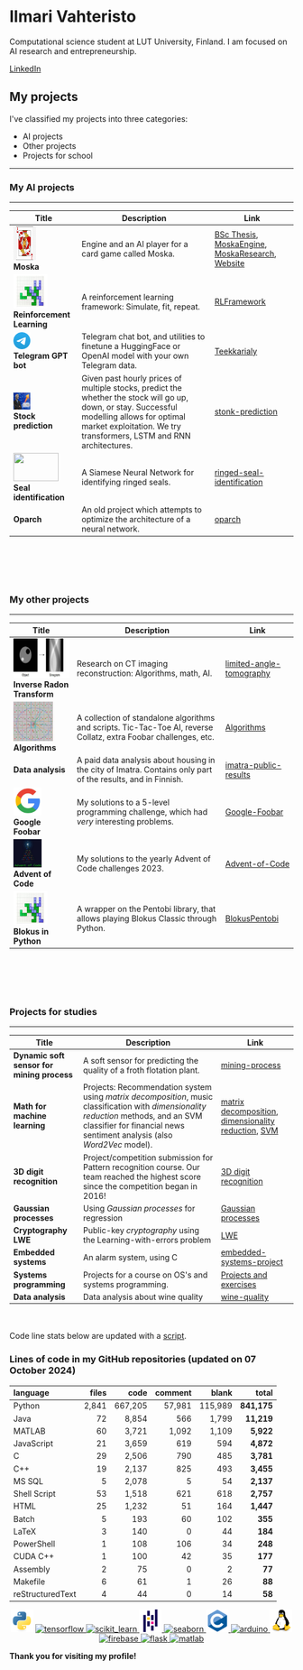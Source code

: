 # Ilmari Vahteristo
Computational science student at LUT University, Finland. I am focused on AI research and entrepreneurship.

[LinkedIn](https://www.linkedin.com/in/ilmariv/)

## My projects
I've classified my projects into three categories:
* AI projects
* Other projects
* Projects for school

---
### **My AI projects**
---
<!-- Projects in AI table markdown-->
| Title | Description | Link |
| --- | --- | --- |
|<img src= "img/jack-of-hearts.png" width ="40" height="60"><br>**Moska** | Engine and an AI player for a card game called Moska. | [BSc Thesis](https://urn.fi/URN:NBN:fi-fe2023051644576), [MoskaEngine](https://github.com/ilmari99/MoskaEngine), [MoskaResearch](https://github.com/ilmari99/MoskaResearch), [Website](https://www.moska-online.com/)
|<img src= "img/blokus_board.jpg" width ="60" height="60"><br>**Reinforcement Learning** | A reinforcement learning framework: Simulate, fit, repeat. | [RLFramework](https://github.com/ilmari99/RLFramework)
|<img src="img/tg-logo.webp" width="30" height="30"><br>**Telegram GPT bot** | Telegram chat bot, and utilities to finetune a HuggingFace or OpenAI model with your own Telegram data. | [Teekkarialy](https://github.com/ilmari99/teekkarialy)
|<img src="img/stonks_image.png" width="30" height="30"><br>**Stock prediction** | Given past hourly prices of multiple stocks, predict the whether the stock will go up, down, or stay. Successful modelling allows for optimal market exploitation. We try transformers, LSTM and RNN architectures. | [stonk-prediction](https://github.com/ilmari99/stonk-prediction)
|<img src="img/norppakivella.jpg" width="80" height="50"><br>**Seal identification**| A Siamese Neural Network for identifying ringed seals. | [ringed-seal-identification](https://github.com/ilmari99/ringed-seal-identification)
|**Oparch** | An old project which attempts to optimize the architecture of a neural network. | [oparch](https://github.com/ilmari99/oparch)


<br></br>
---
### **My other projects**
---

<!-- Other own projects -->
| Title | Description | Link |
| --- | --- | --- |
|<img src="img/A-simple-object-and-the-sinogram.png" width="140" height="70"><br>**Inverse Radon Transform** | Research on CT imaging reconstruction: Algorithms, math, AI. | [limited-angle-tomography](https://github.com/ilmari99/limited-angle-tomography)
|<img src="img/alg-logo.png" width="70" height="70"><br>**Algorithms** | A collection of standalone algorithms and scripts. Tic-Tac-Toe AI, reverse Collatz, extra Foobar challenges, etc. | [Algorithms](https://github.com/ilmari99/algorithms)
| **Data analysis** | A paid data analysis about housing in the city of Imatra. Contains only part of the results, and in Finnish. | [imatra-public-results](https://github.com/ilmari99/imatra-public-results)
|<img src="img/google_g.png" width="50" height="50"><br>**Google Foobar** | My solutions to a 5-level programming challenge, which had *very* interesting problems. | [Google-Foobar](https://github.com/ilmari99/google-foobar)
|<img src="img/advent-of-code-image.png" width="50" height="50"><br> **Advent of Code** | My solutions to the yearly Advent of Code challenges 2023. | [Advent-of-Code](https://github.com/ilmari99/advent-of-code23)
|<img src= "img/blokus_board.jpg" width ="60" height="60"><br>**Blokus in Python** | A wrapper on the Pentobi library, that allows playing Blokus Classic through Python. | [BlokusPentobi](https://github.com/ilmari99/PythonBlokus)

<br></br>
---
### **Projects for studies**
---
<!-- Projects done for studies> -->
| Title | Description | Link |
| --- | --- | --- |
|**Dynamic soft sensor for mining process** | A soft sensor for predicting the quality of a froth flotation plant. | [mining-process](https://github.com/ilmari99/MiningProcessData)
|**Math for machine learning** | Projects: Recommendation system using *matrix decomposition*, music classification with *dimensionality reduction* methods, and an SVM classifier for financial news sentiment analysis (also *Word2Vec* model). | [matrix decomposition](https://github.com/ilmari99/M4ML-recommendation-algorithm), [dimensionality reduction](https://github.com/ilmari99/M4ML-dim-reduction), [SVM](https://github.com/ilmari99/M4ML-SVM)
| **3D digit recognition** | Project/competition submission for Pattern recognition course. Our team reached the highest score since the competition began in 2016! | [3D digit recognition](https://github.com/ilmari99/DigitRecognition3D)
| **Gaussian processes** | Using *Gaussian processes* for regression | [Gaussian processes](https://github.com/ilmari99/GaussianProcessRegression)
| **Cryptography LWE** | Public-key *cryptography* using the Learning-with-errors problem | [LWE](https://github.com/ilmari99/learning-with-errors)
| **Embedded systems** | An alarm system, using C | [embedded-systems-project](https://github.com/ilmari99/embedded-systems-project)
| **Systems programming** | Projects for a course on OS's and systems programming. | [Projects and exercises](https://github.com/ilmari99/Sys-prog-ex)
| **Data analysis** | Data analysis about wine quality | [wine-quality](https://github.com/ilmari99/Wine-analysis)


<br></br>
Code line stats below are updated with a [script](https://github.com/ilmari99/update-code-count-table).
### Lines of code in my GitHub repositories (updated on 07 October 2024)
| language | files | code | comment | blank | total |
| :--- | ---: | ---: | ---: | ---: | ---: |
| Python | 2,841 | 667,205 | 57,981 | 115,989 | **841,175** |
| Java | 72 | 8,854 | 566 | 1,799 | **11,219** |
| MATLAB | 60 | 3,721 | 1,092 | 1,109 | **5,922** |
| JavaScript | 21 | 3,659 | 619 | 594 | **4,872** |
| C | 29 | 2,506 | 790 | 485 | **3,781** |
| C++ | 19 | 2,137 | 825 | 493 | **3,455** |
| MS SQL | 5 | 2,078 | 5 | 54 | **2,137** |
| Shell Script | 53 | 1,518 | 621 | 618 | **2,757** |
| HTML | 25 | 1,232 | 51 | 164 | **1,447** |
| Batch | 5 | 193 | 60 | 102 | **355** |
| LaTeX | 3 | 140 | 0 | 44 | **184** |
| PowerShell | 1 | 108 | 106 | 34 | **248** |
| CUDA C++ | 1 | 100 | 42 | 35 | **177** |
| Assembly | 2 | 75 | 0 | 2 | **77** |
| Makefile | 6 | 61 | 1 | 26 | **88** |
| reStructuredText | 4 | 44 | 0 | 14 | **58** |




<p align="center"> <img src="https://raw.githubusercontent.com/devicons/devicon/master/icons/python/python-original.svg" alt="python" width="40" height="40"/> <a href="https://www.tensorflow.org" target="_blank" rel="noreferrer"> <img src="https://www.vectorlogo.zone/logos/tensorflow/tensorflow-icon.svg" alt="tensorflow" width="40" height="40"/> <a href="https://scikit-learn.org/" target="_blank" rel="noreferrer"> <img src="https://upload.wikimedia.org/wikipedia/commons/0/05/Scikit_learn_logo_small.svg" alt="scikit_learn" width="40" height="40"/> <a href="https://pandas.pydata.org/" target="_blank" rel="noreferrer"> <img src="https://raw.githubusercontent.com/devicons/devicon/2ae2a900d2f041da66e950e4d48052658d850630/icons/pandas/pandas-original.svg" alt="pandas" width="40" height="40"/> <a href="https://seaborn.pydata.org/" target="_blank" rel="noreferrer"> <img src="https://seaborn.pydata.org/_images/logo-mark-lightbg.svg" alt="seaborn" width="40" height="40"/> </a> <a href="https://www.cprogramming.com/" target="_blank" rel="noreferrer"> <img src="https://raw.githubusercontent.com/devicons/devicon/master/icons/c/c-original.svg" alt="c" width="40" height="40"/> <a href="https://www.arduino.cc/" target="_blank" rel="noreferrer"> <img src="https://cdn.worldvectorlogo.com/logos/arduino-1.svg" alt="arduino" width="40" height="40"/> </a> <a href="https://www.linux.org/" target="_blank" rel="noreferrer"> <img src="https://raw.githubusercontent.com/devicons/devicon/master/icons/linux/linux-original.svg" alt="linux" width="40" height="40"/> </a> </a> <a href="https://firebase.google.com/" target="_blank" rel="noreferrer"> <img src="https://www.vectorlogo.zone/logos/firebase/firebase-icon.svg" alt="firebase" width="40" height="40"/> </a> <a href="https://flask.palletsprojects.com/" target="_blank" rel="noreferrer"> <img src="https://www.vectorlogo.zone/logos/pocoo_flask/pocoo_flask-icon.svg" alt="flask" width="40" height="40"/> </a> <a href="https://www.mathworks.com/" target="_blank" rel="noreferrer"> <img src="https://upload.wikimedia.org/wikipedia/commons/2/21/Matlab_Logo.png" alt="matlab" width="40" height="40"/> </a> </a> <a href="https://www.python.org" target="_blank" rel="noreferrer"> </a> </a> </a> </p>


**Thank you for visiting my profile!**


